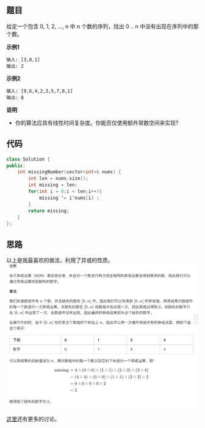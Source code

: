 
## 题目
给定一个包含 0, 1, 2, ..., n 中 n 个数的序列，找出 0 .. n 中没有出现在序列中的那个数。

**示例1**
```
输入: [3,0,1]
输出: 2
```

**示例2**
```
输入: [9,6,4,2,3,5,7,0,1]
输出: 8
```

**说明**
* 你的算法应具有线性时间复杂度。你能否仅使用额外常数空间来实现?

## 代码
```C++
class Solution {
public:
    int missingNumber(vector<int>& nums) {
        int len = nums.size();
        int missing = len;
        for(int i = 0;i < len;i++){
            missing ^= i^nums[i] ;
        }
        return missing;
    }
};
```


## 思路

以上是我最喜欢的做法，利用了异或的性质。
![](static/268.png)

[这里](https://leetcode-cn.com/problems/missing-number/solution/que-shi-shu-zi-by-leetcode/)还有更多的讨论。